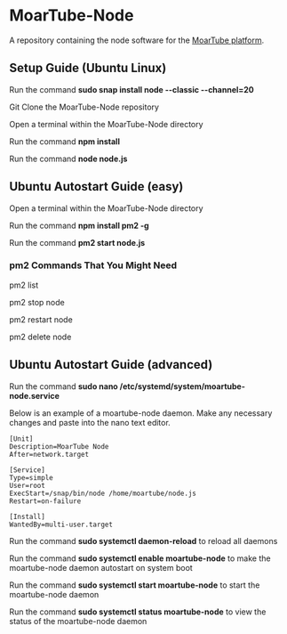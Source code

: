 # MoarTube-Node
A repository containing the node software for the [MoarTube platform](http://www.moartube.com).

## Setup Guide (Ubuntu Linux)

Run the command **sudo snap install node --classic --channel=20**

Git Clone the MoarTube-Node repository

Open a terminal within the MoarTube-Node directory

Run the command **npm install**

Run the command **node node.js**

## Ubuntu Autostart Guide (easy)

Open a terminal within the MoarTube-Node directory

Run the command **npm install pm2 -g**

Run the command **pm2 start node.js**

### pm2 Commands That You Might Need

pm2 list

pm2 stop node

pm2 restart node

pm2 delete node

## Ubuntu Autostart Guide (advanced)
Run the command **sudo nano /etc/systemd/system/moartube-node.service**

Below is an example of a moartube-node daemon.
Make any necessary changes and paste into the nano text editor.

```
[Unit]
Description=MoarTube Node
After=network.target

[Service]
Type=simple
User=root
ExecStart=/snap/bin/node /home/moartube/node.js
Restart=on-failure

[Install]
WantedBy=multi-user.target
```

Run the command **sudo systemctl daemon-reload** to reload all daemons

Run the command **sudo systemctl enable moartube-node** to make the moartube-node daemon autostart on system boot

Run the command **sudo systemctl start moartube-node** to start the moartube-node daemon

Run the command **sudo systemctl status moartube-node** to view the status of the moartube-node daemon
